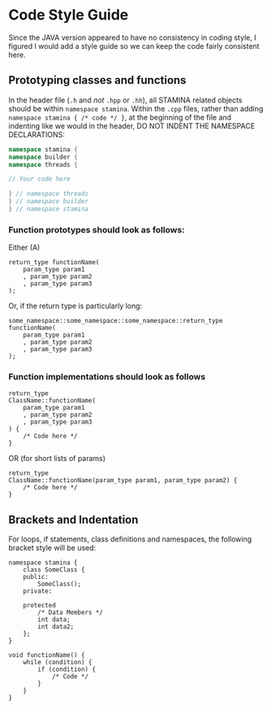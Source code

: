 # Code Style Guide

Since the JAVA version appeared to have no consistency in coding style, I figured I would add a style guide so we can keep the code fairly consistent here.

## Prototyping classes and functions

In the header file (`.h` and *not* `.hpp` or `.hh`), all STAMINA related objects should be within `namespace stamina`. Within the `.cpp` files, rather than adding `namespace stamina { /* code */ }`, at the beginning of the file and indenting like we would in the header, DO NOT INDENT THE NAMESPACE DECLARATIONS:

```cpp
namespace stamina {
namespace builder {
namespace threads {

// Your code here

} // namespace threads
} // namespace builder
} // namespace stamina
```

### Function prototypes should look as follows:
Either (A)
```
return_type functionName(
    param_type param1
    , param_type param2
    , param_type param3
);

```
Or, if the return type is particularly long:
```
some_namespace::some_namespace::some_namespace::return_type
functionName(
    param_type param1
    , param_type param2
    , param_type param3
);

```

### Function implementations should look as follows

```
return_type
ClassName::functionName(
    param_type param1
    , param_type param2
    , param_type param3
) {
    /* Code here */
}

```
OR (for short lists of params)
```
return_type
ClassName::functionName(param_type param1, param_type param2) {
    /* Code here */
}

```
## Brackets and Indentation

For loops, if statements, class definitions and namespaces, the following bracket style will be used:
```
namespace stamina {
    class SomeClass {
    public:
        SomeClass();
    private:

    protected
        /* Data Members */
        int data;
        int data2;
    };
}
```
```
void functionName() {
    while (condition) {
        if (condition) {
            /* Code */
        }
    }
}
```
